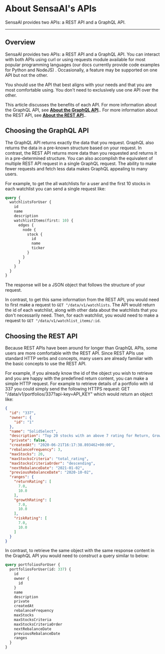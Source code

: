 # About SensaAI's APIs

SensaAI provides two APIs: a REST API and a GraphQL API.

---

## Overview

SensaAI provides two APIs: a REST API and a GraphQL API. You can interact with both APIs using curl or using requests module available for most popular programming languages (our docs currently provide code examples for Python and NodeJS) . Occasionally, a feature may be supported on one API but not the other.

You should use the API that best aligns with your needs and that you are most comfortable using. You don't need to exclusively use one API over the other.

This article discusses the benefits of each API. For more information about the GraphQL API, see **[About the GraphQL API](/graphql-api/about-the-graphql-api).**. For more information about the REST API, see **[About the REST API](/rest-api/about-the-rest-api).**.

## Choosing the GraphQL API

The GraphQL API returns exactly the data that you request. GraphQL also returns the data in a pre-known structure based on your request. In contrast, the REST API returns more data than you requested and returns it in a pre-determined structure. You can also accomplish the equivalent of multiple REST API request in a single GraphQL request. The ability to make fewer requests and fetch less data makes GraphQL appealing to many users.

For example, to get the all watchlists for a user and the first 10 stocks in each watchlist you can send a single request like:

```graphql
query {
  watchlistsForUser {
    id
    name
    description
    watchlistItems(first: 10) {
      edges {
        node {
          stock {
            id
            name
            ticker
          }
        }
      }
    }
  }
}
```

The response will be a JSON object that follows the structure of your request.

In contrast, to get this same information from the REST API, you would need to first make a request to `GET "/data/v1/watchlists`. The API would return the id of each watchlist, along with other data about the watchlists that you don't necessarily need. Then, for each watchlist, you would need to make a request to `GET "/data/v1/watchlist_items/:id`.

## Choosing the REST API

Because REST APIs have been around for longer than GraphQL APIs, some users are more comfortable with the REST API. Since REST APIs use standard HTTP verbs and concepts, many users are already familiar with the basic concepts to use the REST API.

For example, if you already know the id of the object you wish to retrieve and you are happy with the predefined return content, you can make a simple HTTP request. For example to retrieve details of a portfolio with id 337 you could simply send the following HTTPS request: GET "/data/v1/portfolios/337?api-key=API_KEY" which would return an object like:

```json
{
  "id": "337",
  "owner": {
    "id": "1"
  },
  "name": "SolidSelect",
  "description": "Top 20 stocks with an above 7 rating for Return, Growth and Risk. Rebalanced once a quarter.",
  "private": false,
  "createdAt": "2020-06-21T16:17:38.893462+00:00",
  "rebalanceFrequency": 3,
  "maxStocks": 20,
  "maxStocksCriteria": "total_rating",
  "maxStocksCriteriaOrder": "descending",
  "nextRebalanceDate": "2021-01-02",
  "previousRebalanceDate": "2020-10-02",
  "ranges": {
    "returnRating": [
      7.0,
      10.0
    ],
    "growthRating": [
      7.0,
      10.0
    ],
    "riskRating": [
      7.0,
      10.0
    ]
  }
}
```

In contrast, to retrieve the same object with the same response content in the GraphQL API you would need to construct a query similar to below:

```graphql
query portfoliosForUser {
  portfoliosForUser(id: 337) {
    id
    owner {
      id
    }
    name
    description
    private
    createdAt
    rebalanceFrequency
    maxStocks
    maxStocksCriteria
    maxStocksCriteriaOrder
    nextRebalanceDate
    previousRebalanceDate
    ranges
  }
}
```